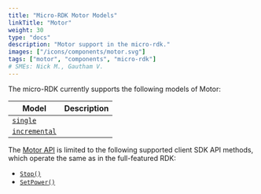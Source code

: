 ```yaml
---
title: "Micro-RDK Motor Models"
linkTitle: "Motor"
weight: 30
type: "docs"
description: "Motor support in the micro-rdk."
images: ["/icons/components/motor.svg"]
tags: ["motor", "components", "micro-rdk"]
# SMEs: Nick M., Gautham V.
---
```


The micro-RDK currently supports the following models of Motor:

| Model | Description |
| ----- | ----------- |
| [`single`](single/) | |
| [`incremental`](incremental/) | |

The [Motor API](/components/Motor/#api) is limited to the following supported client SDK API methods, which operate the same as in the full-featured RDK:

- [`Stop()`](/components/Motor/#stop)
- [`SetPower()`](/components/Motor/#setpower)

